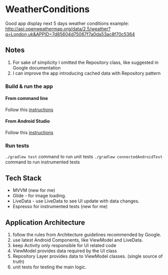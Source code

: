 # WeatherConditions
Good app display next 5 days weather conditions
example: http://api.openweathermap.org/data/2.5/weather?q=London,uk&APPID=7d85604d75067f7a0da53ac8f70c5364

## Notes
1. For sake of simplicity I omitted the Repository class, like suggested in Google documentation
1. I can improve the app introducing cached data with Repository pattern 

### Build & run the app
#### From command line
Follow this [instructions](https://developer.android.com/studio/build/building-cmdline)

#### From Android Studio
Follow this [instructions](https://developer.android.com/studio/run)

### Run tests
`./gradlew test` command to run unit tests
`./gradlew connectedAndroidTest` command to run instrumented tests
  

## Tech Stack
- MVVM (new for me)
- Glide - for image loading.
- LiveData - use LiveData to see UI update with data changes.
- Espresso for instrumented tests (new for me)

## Application Architecture
1. follow the rules from Architecture guidelines recommended by Google.
1. use latest Android Components, like ViewModel and LiveData.
1. keep Activity only responsible for UI related code
1. ViewModel provides data required by the UI class
1. Repository Layer provides data to ViewModel classes. (single source of truth)
1. unit tests for testing the main logic.
